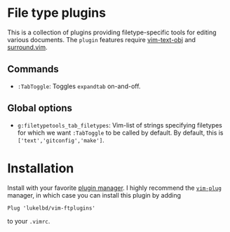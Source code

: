 # File type plugins
This is a collection of plugins providing filetype-specific tools
for editing various documents. The `plugin` features require
[vim-text-obj]() and [surround.vim]().

## Commands
* `:TabToggle`: Toggles `expandtab` on-and-off.

## Global options
* `g:filetypetools_tab_filetypes`: Vim-list of strings specifying
  filetypes for which we want `:TabToggle` to be called by default.
  By default, this is `['text','gitconfig','make']`.

# Installation
Install with your favorite [plugin manager](https://vi.stackexchange.com/questions/388/what-is-the-difference-between-the-vim-plugin-managers).
I highly recommend the [`vim-plug`](https://github.com/junegunn/vim-plug) manager,
in which case you can install this plugin by adding
```
Plug 'lukelbd/vim-ftplugins'
```
to your `.vimrc`.
